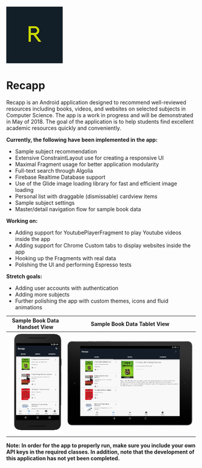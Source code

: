 ![alt text](https://github.com/mussieh/Recapp/blob/master/recapp_temporary_logo.png "Recapp Logo")
# Recapp
Recapp is an Android application designed to recommend well-reviewed resources including books, videos, and websites on selected subjects in Computer Science. The app is a work in progress and will be demonstrated in May of 2018. 
The goal of the application is to help students find excellent academic resources quickly and conveniently.

**Currently, the following have been implemented in the app:**

* Sample subject recommendation
* Extensive ConstraintLayout use for creating a responsive UI
* Maximal Fragment usage for better application modularity
* Full-text search through Algolia
* Firebase Realtime Database support
* Use of the Glide image loading library for fast and efficient image loading
* Personal list with draggable (dismissable) cardview items
* Sample subject settings
* Master/detail navigation flow for sample book data

**Working on:**

* Adding support for YoutubePlayerFragment to play Youtube videos inside the app
* Adding support for Chrome Custom tabs to display websites inside the app
* Hooking up the Fragments with real data
* Polishing the UI and performing Espresso tests

**Stretch goals:**

* Adding user accounts with authentication
* Adding more subjects
* Further polishing the app with custom themes, icons and fluid animations

Sample Book Data Handset View   |  Sample Book Data Tablet View
:------------------------------:|:-------------------------:
![](https://github.com/mussieh/Recapp/blob/master/droid_handset.png)       |  ![](https://github.com/mussieh/Recapp/blob/master/droid_tablet.png)

**Note: In order for the app to properly run, make sure you include your own API keys in the required classes. In addition, note that
the development of this application has not yet been completed.**


